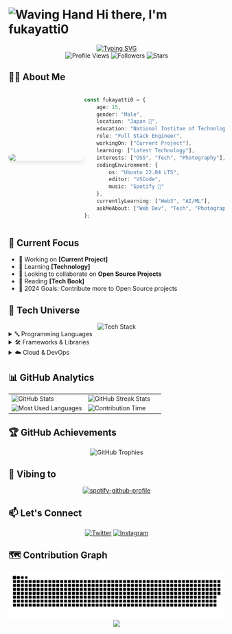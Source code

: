 # <img src="https://raw.githubusercontent.com/Tarikul-Islam-Anik/Animated-Fluent-Emojis/master/Emojis/Hand%20gestures/Waving%20Hand.png" alt="Waving Hand" width="35" height="35" /> Hi there, I'm fukayatti0

<div align="center">
  <a href="https://git.io/typing-svg">
    <img src="https://readme-typing-svg.demolab.com?font=JetBrains+Mono&weight=600&size=28&pause=1000&color=70A5FD&center=true&vCenter=true&repeat=false&random=false&width=600&height=70&lines=Full+Stack+Engineer+%7C+Tech+Blogger" alt="Typing SVG" />
  </a>
</div>

<div align="center">
  <img src="https://komarev.com/ghpvc/?username=fukayatti0&style=for-the-badge&color=blueviolet" alt="Profile Views" />
  <img src="https://img.shields.io/github/followers/fukayatti0?style=for-the-badge&color=blue" alt="Followers" />
  <img src="https://img.shields.io/github/stars/fukayatti0?style=for-the-badge&color=yellow" alt="Stars" />
</div>

## 🧑‍💻 About Me

<div style="display: flex; align-items: center;">
    <img align="right" src="/profile.jpg" width="250" style="border-radius: 20px; box-shadow: 0 4px 8px rgba(0, 0, 0, 0.1);"/>


```typescript
const fukayatti0 = {
    age: 15,
    gender: "Male",
    location: "Japan 🗾",
    education: "National Institue of Technology,Ibaraki College",
    role: "Full Stack Engineer",
    workingOn: ["Current Project"],
    learning: ["Latest Technology"],
    interests: ["OSS", "Tech", "Photography"],
    codingEnvironment: {
        os: "Ubuntu 22.04 LTS",
        editor: "VSCode",
        music: "Spotify 🎵"
    },
    currentlyLearning: ["Web3", "AI/ML"],
    askMeAbout: ["Web Dev", "Tech", "Photography"]
};
```
</div>

## 🎯 Current Focus

- 🔭 Working on **[Current Project]**
- 🌱 Learning **[Technology]**
- 👥 Looking to collaborate on **Open Source Projects**
- 📖 Reading **[Tech Book]**
- 🎯 2024 Goals: Contribute more to Open Source projects

## 💫 Tech Universe

<div align="center">
    <img src="https://skillicons.dev/icons?i=py,js,ts,cpp,react,nextjs,astro,tailwindcss,linux,docker,githubactions,vercel&theme=dark&perline=4" alt="Tech Stack" />
</div>

<details>
<summary>🔤 Programming Languages</summary>
<div align="center">
    <br>
        <img src="https://custom-icon-badges.demolab.com/badge/Python-14354C?style=for-the-badge&logo=python&logoColor=white" alt="Python" />
        <img src="https://custom-icon-badges.demolab.com/badge/JavaScript-F7DF1E?style=for-the-badge&logo=javascript&logoColor=black" alt="JavaScript" />
        <img src="https://custom-icon-badges.demolab.com/badge/TypeScript-007ACC?style=for-the-badge&logo=typescript&logoColor=white" alt="TypeScript" />
        <img src="https://custom-icon-badges.demolab.com/badge/C++-00599C?style=for-the-badge&logo=cpp&logoColor=white" alt="C++" />
</div>
</details>

<details>
<summary>🛠 Frameworks & Libraries</summary>
<div align="center">
    <br>
        <img src="https://custom-icon-badges.demolab.com/badge/React-20232A?style=for-the-badge&logo=react&logoColor=61DAFB" alt="React" />
        <img src="https://custom-icon-badges.demolab.com/badge/Next.js-000000?style=for-the-badge&logo=next.js&logoColor=white" alt="Next.js" />
        <img src="https://custom-icon-badges.demolab.com/badge/Astro-FF5D01?style=for-the-badge&logo=astro&logoColor=white" alt="Astro" />
        <img src="https://custom-icon-badges.demolab.com/badge/Tailwind%20CSS-06B6D4?style=for-the-badge&logo=tailwindcss&logoColor=white" alt="Tailwind CSS" />
</div>
</details>

<details>
<summary>☁️ Cloud & DevOps</summary>
<div align="center">
    <br>
        <img src="https://custom-icon-badges.demolab.com/badge/Linux-FCC624?style=for-the-badge&logo=linux&logoColor=black" alt="Linux" />
        <img src="https://custom-icon-badges.demolab.com/badge/Docker-2496ED?style=for-the-badge&logo=docker&logoColor=white" alt="Docker" />
        <img src="https://custom-icon-badges.demolab.com/badge/GitHub%20Actions-2088FF?style=for-the-badge&logo=githubactions&logoColor=white" alt="GitHub Actions" />    
        <img src="https://custom-icon-badges.demolab.com/badge/Vercel-000000?style=for-the-badge&logo=vercel&logoColor=white" alt="Vercel" />
</div>
</details>

## 📊 GitHub Analytics

<div align="center">
  <table>
    <tr>
      <td width="50%">
        <img src="https://github-readme-stats.vercel.app/api?username=fukayatti0&show_icons=true&theme=tokyonight&hide_border=true" alt="GitHub Stats" />
      </td>
      <td width="50%">
        <img src="https://github-readme-streak-stats.herokuapp.com/?user=fukayatti0&theme=tokyonight&hide_border=true" alt="GitHub Streak Stats" />
      </td>
    </tr>
    <tr>
      <td width="50%">
        <img src="https://github-readme-stats.vercel.app/api/top-langs/?username=fukayatti0&layout=compact&theme=tokyonight&hide_border=true" alt="Most Used Languages" />
      </td>
      <td width="50%">
        <img src="https://github-profile-summary-cards.vercel.app/api/cards/productive-time?username=fukayatti0&theme=tokyonight" alt="Contribution Time" />
      </td>
    </tr>
  </table>
</div>

## 🏆 GitHub Achievements

<div align="center">
  <img src="https://github-profile-trophy.vercel.app/?username=fukayatti0&theme=nord&column=7&no-frame=true&no-bg=true" alt="GitHub Trophies" />
</div>

## 🎵 Vibing to

<div align="center">
  <a href="https://spotify-github-profile.kittinanx.com/api/view?uid=31lmxge4txoqvojaecos246eyire&redirect=true">
    <img src="https://spotify-github-profile.kittinanx.com/api/view?uid=31lmxge4txoqvojaecos246eyire&cover_image=true&theme=novatorem&show_offline=false&background_color=121212&interchange=true" alt="spotify-github-profile" />
  </a>
</div>

## 📫 Let's Connect

<div align="center">
  
[![Twitter](https://img.shields.io/badge/X-000000.svg?style=for-the-badge&logo=X&logoColor=white)](https://twitter.com/fukaya_tti0)
[![Instagram](https://img.shields.io/badge/Instagram-%23E4405F.svg?style=for-the-badge&logo=Instagram&logoColor=white)](https://instagram.com/fukaya_tti0)


</div>

## 🗺 Contribution Graph

<div align="center">
<picture>
    <source media="(prefers-color-scheme: dark)" srcset="https://raw.githubusercontent.com/fukayatti0/fukayatti0/output/github-contribution-grid-snake-dark.svg" />
    <source media="(prefers-color-scheme: light)" srcset="https://raw.githubusercontent.com/fukayatti0/fukayatti0/output/github-contribution-grid-snake.svg" />
    <img alt="github contribution snake animation" src="https://raw.githubusercontent.com/fukayatti0/fukayatti0/output/github-contribution-grid-snake.svg" />
</picture>
</picture>
</div>

<div align="center">
  <img src="https://capsule-render.vercel.app/api?type=waving&color=gradient&height=100&section=footer" />
</div>